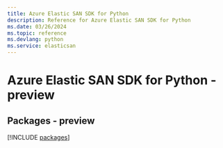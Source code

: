 ```yaml
---
title: Azure Elastic SAN SDK for Python
description: Reference for Azure Elastic SAN SDK for Python
ms.date: 03/26/2024
ms.topic: reference
ms.devlang: python
ms.service: elasticsan
---
```

# Azure Elastic SAN SDK for Python - preview
## Packages - preview
[!INCLUDE [packages](elastic-san-index.md)]